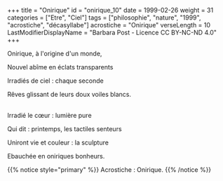+++
title = "Onirique"
id = "onirique_10"
date = 1999-02-26
weight = 31
categories = ["Etre", "Ciel"]
tags = ["philosophie", "nature", "1999", "acrostiche", "décasyllabe"]
acrostiche = "Onirique"
verseLength = 10
LastModifierDisplayName = "Barbara Post - Licence CC BY-NC-ND 4.0"
+++

Onirique, à l'origine d'un monde,

Nouvel abîme en éclats transparents

Irradiés de ciel : chaque seconde

Rêves glissant de leurs doux voiles blancs.

 \
Irradié le cœur : lumière pure

Qui dit : printemps, les tactiles senteurs

Uniront vie et couleur : la sculpture

Ebauchée en oniriques bonheurs.

{{% notice style="primary" %}}
Acrostiche : Onirique.
{{% /notice %}}
